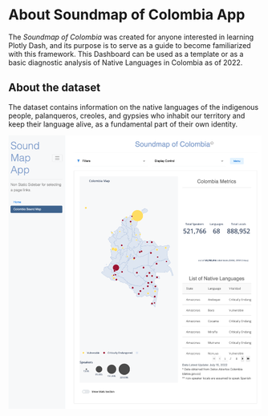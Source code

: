 # About Soundmap of Colombia App

The _Soundmap of Colombia_ was created for anyone interested in learning Plotly Dash, and its purpose is to serve as a guide to become familiarized with this framework.
This Dashboard can be used as a template or as a basic diagnostic analysis of Native Languages in Colombia as of 2022.

## About the dataset
The dataset contains information on the native languages of the indigenous people, palanqueros, creoles, and gypsies who inhabit our territory and keep their language alive, as a fundamental part of their own identity.

![dashboard](https://raw.githubusercontent.com/LauraTrujilloT/mapa_sonoro_book/main/soundmap-book/dashboard.png)